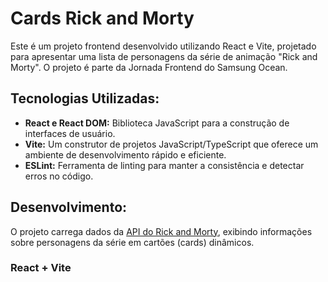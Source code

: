 # Cards Rick and Morty

Este é um projeto frontend desenvolvido utilizando React e Vite, projetado para apresentar uma lista de personagens da série de animação "Rick and Morty". O projeto é parte da Jornada Frontend do Samsung Ocean.

## Tecnologias Utilizadas:

- **React e React DOM:** Biblioteca JavaScript para a construção de interfaces de usuário.
- **Vite:** Um construtor de projetos JavaScript/TypeScript que oferece um ambiente de desenvolvimento rápido e eficiente.
- **ESLint:** Ferramenta de linting para manter a consistência e detectar erros no código.

## Desenvolvimento:

O projeto carrega dados da [API do Rick and Morty](https://rickandmortyapi.com/), exibindo informações sobre personagens da série em cartões (cards) dinâmicos.


### React + Vite
